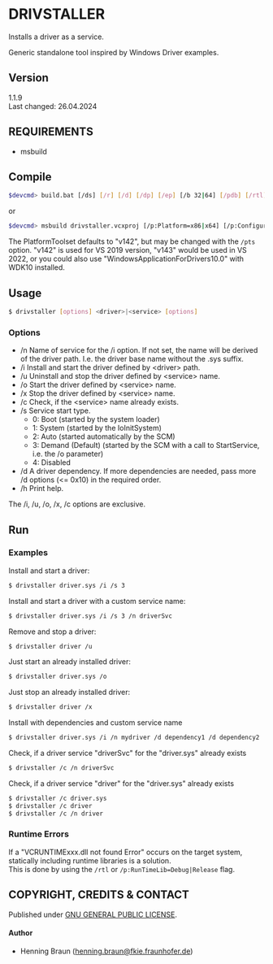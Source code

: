 # DRIVSTALLER #
Installs a driver as a service.

Generic standalone tool inspired by Windows Driver examples.


## Version ##
1.1.9  
Last changed: 26.04.2024


## REQUIREMENTS ##
- msbuild


## Compile ##
```bash
$devcmd> build.bat [/ds] [/r] [/d] [/dp] [/ep] [/b 32|64] [/pdb] [/rtl] [/pts <toolset>] [/h]
```
or
```bash
$devcmd> msbuild drivstaller.vcxproj [/p:Platform=x86|x64] [/p:Configuration=Debug|Release] [/p:RunTimeLib=Debug|Release] [/p:PDB=0|1] [/p:PlatformToolset=<v142|v143|WindowsApplicationForDrivers10.0>]
```

The PlatformToolset defaults to "v142", but may be changed with the `/pts` option.
"v142" is used for VS 2019 version, "v143" would be used in VS 2022, 
or you could also use "WindowsApplicationForDrivers10.0" with WDK10 installed.


## Usage ##

```bash
$ drivstaller [options] <driver>|<service> [options]
```

### Options ###
* /n Name of service for the /i option. 
     If not set, the name will be derived of the driver path.
     I.e. the driver base name without the .sys suffix.
* /i Install and start the driver defined by \<driver\> path.
* /u Uninstall and stop the driver defined by \<service\> name.
* /o Start the driver defined by \<service\> name.
* /x Stop the driver defined by \<service\> name.
* /c Check, if the \<service\> name already exists.
* /s Service start type. 
    * 0: Boot (started by the system loader) 
    * 1: System (started by the IoInitSystem)
    * 2: Auto (started automatically by the SCM)
    * 3: Demand (Default) (started by the SCM with a call to StartService, i.e. the /o parameter)
    * 4: Disabled
* /d A driver dependency. If more dependencies are needed, pass more /d options (<= 0x10) in the required order.
* /h Print help.

The /i, /u, /o, /x, /c options are exclusive.


## Run ##
### Examples ###
Install and start a driver:
```bash
$ drivstaller driver.sys /i /s 3
```
Install and start a driver with a custom service name:
```bash
$ drivstaller driver.sys /i /s 3 /n driverSvc
```

Remove and stop a driver:
```bash
$ drivstaller driver /u
```

Just start an already installed driver:
```bash
$ drivstaller driver.sys /o
```

Just stop an already installed driver:
```bash
$ drivstaller driver /x
```

Install with dependencies and custom service name
```bash
$ drivstaller driver.sys /i /n mydriver /d dependency1 /d dependency2
```

Check, if a driver service "driverSvc" for the "driver.sys" already exists
```bash
$ drivstaller /c /n driverSvc
```

Check, if a driver service "driver" for the "driver.sys" already exists
```bash
$ drivstaller /c driver.sys
$ drivstaller /c driver
$ drivstaller /c /n driver
```


### Runtime Errors ###
If a "VCRUNTIMExxx.dll not found Error" occurs on the target system, statically including runtime libraries is a solution.  
This is done by using the `/rtl` or `/p:RunTimeLib=Debug|Release` flag.


## COPYRIGHT, CREDITS & CONTACT ##
Published under [GNU GENERAL PUBLIC LICENSE](LICENSE).   

#### Author ####
- Henning Braun ([henning.braun@fkie.fraunhofer.de](mailto:henning.braun@fkie.fraunhofer.de)) 
